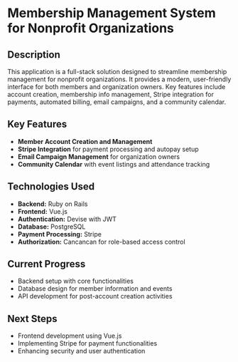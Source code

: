 # Membership Management System for Nonprofit Organizations

## Description
This application is a full-stack solution designed to streamline membership management for nonprofit organizations. It provides a modern, user-friendly interface for both members and organization owners. Key features include account creation, membership info management, Stripe integration for payments, automated billing, email campaigns, and a community calendar.

## Key Features
- **Member Account Creation and Management**
- **Stripe Integration** for payment processing and autopay setup
- **Email Campaign Management** for organization owners
- **Community Calendar** with event listings and attendance tracking

## Technologies Used
- **Backend:** Ruby on Rails
- **Frontend:** Vue.js
- **Authentication:** Devise with JWT
- **Database:** PostgreSQL
- **Payment Processing:** Stripe
- **Authorization:** Cancancan for role-based access control

## Current Progress
- Backend setup with core functionalities
- Database design for member information and events
- API development for post-account creation activities

## Next Steps
- Frontend development using Vue.js
- Implementing Stripe for payment functionalities
- Enhancing security and user authentication
